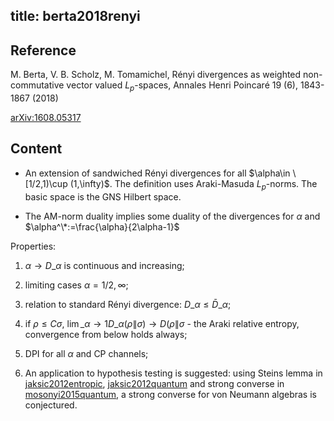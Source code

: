 title: berta2018renyi
---
## Reference

 M. Berta, V. B. Scholz, M. Tomamichel, Rényi divergences as weighted non-commutative vector valued $L_p$-spaces, Annales Henri Poincaré 19 (6), 1843-1867 (2018)

[arXiv:1608.05317](https://arxiv.org/pdf/1608.05317.pdf) 

## Content

* An extension of sandwiched Rényi divergences for all $\alpha\in \[1/2,1)\cup (1,\infty)$. The definition uses Araki-Masuda $L_p$-norms. The basic space is the GNS Hilbert space.

* The AM-norm duality implies some duality of the divergences for $\alpha$ and $\alpha^\*:=\frac{\alpha}{2\alpha-1}$

Properties: 
  
  1. $\alpha\to D\_\alpha$ is continuous and increasing;
  
  1. limiting cases $\alpha=1/2,\infty$;
  
  1. relation to standard Rényi divergence: $D\_\alpha\le \bar D\_\alpha$;
  
  1. if $\rho\le C\sigma$, $\lim\_{\alpha\to 1} D\_\alpha(\rho\|\sigma)\to D(\rho\|\sigma$ - the Araki relative entropy, convergence from below holds  always;
  
  1. DPI for all $\alpha$ and CP channels;
  
  1. An application to hypothesis testing is suggested: using Steins lemma in 
[jaksic2012entropic](jaksic2012entropic), [jaksic2012quantum](jaksic2012quantum) and strong converse in [mosonyi2015quantum](mosonyi2015quantum),
a strong converse for von Neumann algebras is conjectured.





